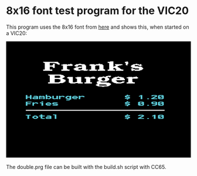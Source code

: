 # 8x16 font test program for the VIC20
This program uses the 8x16 font from [here](https://robey.lag.net/2020/02/09/bizcat-bitmap-font.html)
and shows this, when started on a VIC20:

![screenshot](screenshot.png)

The double.prg file can be built with the build.sh script with CC65.
